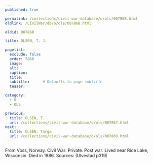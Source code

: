 ```yaml
---
published: true

permalink: /collections/civil-war-database/o/ols/007868.html
oldlink: /CivilWar/db/o/ols/007868.html

oldid: 007868

title: OLSEN, T. J.

pagelist:
  exclude: false
  order: 7868
  image: 
  alt:
  caption:
  title:
  subtitle:      # Defaults to page subtitle
  teaser:

category: 
  - O 
  - OLS

previous:
  title: OLSEN, T.
  url: /collections/civil-war-database/o/ols/007867.html  
next:
  title: OLSEN, Targa
  url: /collections/civil-war-database/o/ols/007869.html   
---
```

From Voss, Norway. Civil War: Private. Post war: Lived near Rice Lake, Wisconsin. Died in 1886. Sources: (Ulvestad p319)